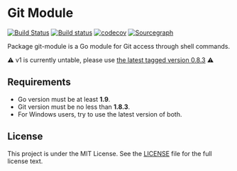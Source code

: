 # Git Module 

[![Build Status](https://img.shields.io/travis/gogs/git-module/master.svg?style=for-the-badge&logo=travis)](https://travis-ci.org/gogs/git-module) [![Build status](https://img.shields.io/appveyor/ci/unknwon/gogs-git-module?logo=appveyor&style=for-the-badge)](https://ci.appveyor.com/project/unknwon/gogs-git-module/branch/master) [![codecov](https://img.shields.io/codecov/c/github/gogs/git-module/master?logo=codecov&style=for-the-badge)](https://codecov.io/gh/gogs/git-module) [![Sourcegraph](https://img.shields.io/badge/view%20on-Sourcegraph-brightgreen.svg?style=for-the-badge&logo=sourcegraph)](https://sourcegraph.com/github.com/gogs/git-module)

Package git-module is a Go module for Git access through shell commands.

⚠️ v1 is currently untable, please use [the latest tagged version 0.8.3](https://github.com/gogs/git-module/releases/tag/v0.8.3) ⚠️

## Requirements

- Go version must be at least **1.9**.
- Git version must be no less than **1.8.3**.
- For Windows users, try to use the latest version of both.

## License

This project is under the MIT License. See the [LICENSE](LICENSE) file for the full license text.
